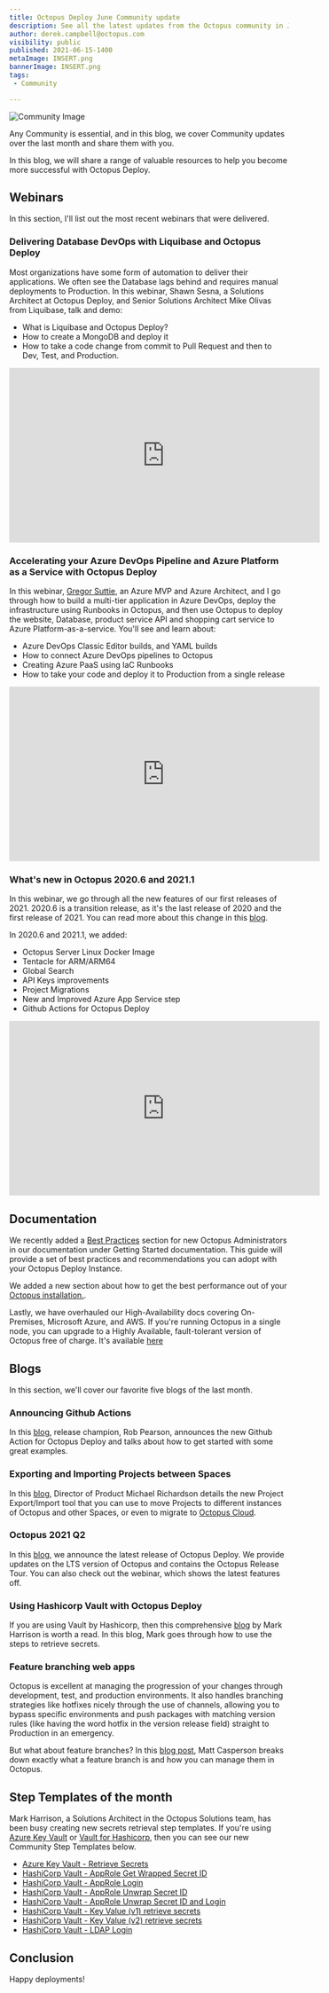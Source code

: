 ```yaml
---
title: Octopus Deploy June Community update
description: See all the latest updates from the Octopus community in June 2021
author: derek.campbell@octopus.com
visibility: public
published: 2021-06-15-1400
metaImage: INSERT.png
bannerImage: INSERT.png
tags:
 - Community

---
```


![Community Image](INSERT.png)

Any Community is essential, and in this blog, we cover Community updates over the last month and share them with you.

In this blog, we will share a range of valuable resources to help you become more successful with Octopus Deploy.

## Webinars

In this section, I'll list out the most recent webinars that were delivered.

### Delivering Database DevOps with Liquibase and Octopus Deploy

Most organizations have some form of automation to deliver their applications. We often see the Database lags behind and requires manual deployments to Production. In this webinar, Shawn Sesna, a Solutions Architect at Octopus Deploy, and Senior Solutions Architect Mike Olivas from Liquibase, talk and demo:

- What is Liquibase and Octopus Deploy?
- How to create a MongoDB and deploy it
- How to take a code change from commit to Pull Request and then to Dev, Test, and Production.

<iframe width="560" height="315" src="https://www.youtube.com/embed/1nrxnF4LxGw" frameborder="0" allowfullscreen></iframe>

### Accelerating your Azure DevOps Pipeline and Azure Platform as a Service with Octopus Deploy

In this webinar, [Gregor Suttie](twitter.com/gregor_suttie), an Azure MVP and Azure Architect, and I go through how to build a multi-tier application in Azure DevOps, deploy the infrastructure using Runbooks in Octopus, and then use Octopus to deploy the website, Database, product service API and shopping cart service to Azure Platform-as-a-service. You'll see and learn about:

- Azure DevOps Classic Editor builds, and YAML builds
- How to connect Azure DevOps pipelines to Octopus
- Creating Azure PaaS using IaC Runbooks
- How to take your code and deploy it to Production from a single release

<iframe width="560" height="315" src="https://www.youtube.com/embed/NRwFdpvNYyA" frameborder="0" allowfullscreen></iframe>

### What's new in Octopus 2020.6 and 2021.1

In this webinar, we go through all the new features of our first releases of 2021. 2020.6 is a transition release, as it's the last release of 2020 and the first release of 2021. You can read more about this change in this [blog](https://octopus.com/blog/octopus-release-2021-q1).

In 2020.6 and 2021.1, we added:

- Octopus Server Linux Docker Image
- Tentacle for ARM/ARM64
- Global Search
- API Keys improvements
- Project Migrations
- New and Improved Azure App Service step
- Github Actions for Octopus Deploy

<iframe width="560" height="315" src="https://www.youtube.com/embed/NRwFdpvNYyA" frameborder="0" allowfullscreen></iframe>

## Documentation

We recently added a [Best Practices](https://octopus.com/docs/getting-started/best-practices) section for new Octopus Administrators in our documentation under Getting Started documentation. This guide will provide a set of best practices and recommendations you can adopt with your Octopus Deploy Instance.

We added a new section about how to get the best performance out of your [Octopus installation.](https://octopus.com/docs/administration/managing-infrastructure/performance).

Lastly, we have overhauled our High-Availability docs covering On-Premises, Microsoft Azure, and AWS. If you're running Octopus in a single node, you can upgrade to a Highly Available, fault-tolerant version of Octopus free of charge. It's available [here](https://octopus.com/docs/administration/high-availability)

## Blogs

In this section, we'll cover our favorite five blogs of the last month.

### Announcing Github Actions

In this [blog](https://octopus.com/blog/github-actions-for-octopus-deploy), release champion, Rob Pearson, announces the new Github Action for Octopus Deploy and talks about how to get started with some great examples.

### Exporting and Importing Projects between Spaces

In this [blog](https://octopus.com/blog/exporting-projects), Director of Product Michael Richardson details the new Project Export/Import tool that you can use to move Projects to different instances of Octopus and other Spaces, or even to migrate to [Octopus Cloud](https://octopus.com/docs/octopus-cloud).

### Octopus 2021 Q2

In this [blog](https://octopus.com/blog/octopus-release-2021-q2), we announce the latest release of Octopus Deploy. We provide updates on the LTS version of Octopus and contains the Octopus Release Tour. You can also check out the webinar, which shows the latest features off.

### Using Hashicorp Vault with Octopus Deploy

If you are using Vault by Hashicorp, then this comprehensive [blog](https://octopus.com/blog/using-hashicorp-vault-with-octopus-deploy) by Mark Harrison is worth a read. In this blog, Mark goes through how to use the steps to retrieve secrets.

### Feature branching web apps

Octopus is excellent at managing the progression of your changes through development, test, and production environments. It also handles branching strategies like hotfixes nicely through the use of channels, allowing you to bypass specific environments and push packages with matching version rules (like having the word hotfix in the version release field) straight to Production in an emergency.

But what about feature branches? In this [blog post](https://octopus.com/blog/feature-branch-web-apps), Matt Casperson breaks down exactly what a feature branch is and how you can manage them in Octopus.

## Step Templates of the month

Mark Harrison, a Solutions Architect in the Octopus Solutions team, has been busy creating new secrets retrieval step templates. If you're using [Azure Key Vault](https://azure.microsoft.com/en-au/services/key-vault/) or [Vault for Hashicorp](https://www.vaultproject.io/), then you can see our new Community Step Templates below.

- [Azure Key Vault - Retrieve Secrets](https://library.octopus.com/step-templates/6f59f8aa-b2db-4f7a-b02d-a72c13d386f0/actiontemplate-azure-key-vault-retrieve-secrets)
- [HashiCorp Vault - AppRole Get Wrapped Secret ID](https://library.octopus.com/step-templates/76827264-af27-46d0-913a-e093a4f0db48/actiontemplate-hashicorp-vault-approle-get-wrapped-secret-id)
- [HashiCorp Vault - AppRole Login](https://library.octopus.com/step-templates/e04a9cec-f04a-4da2-849b-1aed0fd408f0/actiontemplate-hashicorp-vault-approle-login)
- [HashiCorp Vault - AppRole Unwrap Secret ID](https://library.octopus.com/step-templates/c1f56030-0bcd-458d-bc70-b4f43ec0d30f/actiontemplate-hashicorp-vault-approle-unwrap-secret-id)
- [HashiCorp Vault - AppRole Unwrap Secret ID and Login](https://library.octopus.com/step-templates/aa113393-e615-40ed-9c5a-f95f471d728f/actiontemplate-hashicorp-vault-approle-unwrap-secret-id-and-login)
- [HashiCorp Vault - Key Value (v1) retrieve secrets](https://library.octopus.com/step-templates/9aab9522-25e0-4539-841c-8b726e6b1520/actiontemplate-hashicorp-vault-key-value-(v1)-retrieve-secrets)
- [HashiCorp Vault - Key Value (v2) retrieve secrets](https://library.octopus.com/step-templates/337f1b67-cdb0-4f33-9e08-6bf804f672d2/actiontemplate-hashicorp-vault-key-value-(v2)-retrieve-secrets)
- [HashiCorp Vault - LDAP Login](https://library.octopus.com/step-templates/de807003-3b05-4649-9af3-11a2c7722b3f/actiontemplate-hashicorp-vault-ldap-login)

## Conclusion

Happy deployments!
